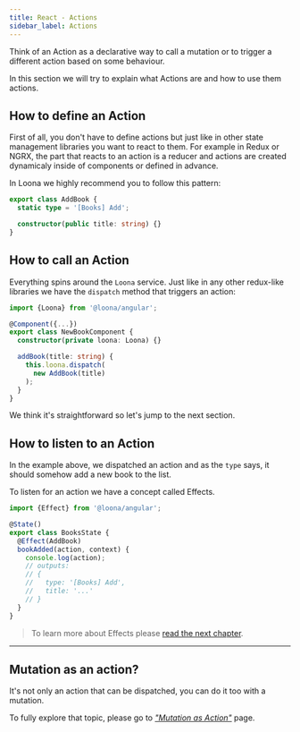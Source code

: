 ```yaml
---
title: React - Actions
sidebar_label: Actions
---
```


Think of an Action as a declarative way to call a mutation or to trigger a different action based on some behaviour.

In this section we will try to explain what Actions are and how to use them actions.

## How to define an Action

First of all, you don't have to define actions but just like in other state management libraries you want to react to them. For example in Redux or NGRX, the part that reacts to an action is a reducer and actions are created dynamicaly inside of components or defined in advance.

In Loona we highly recommend you to follow this pattern:

```typescript
export class AddBook {
  static type = '[Books] Add';

  constructor(public title: string) {}
}
```

## How to call an Action

Everything spins around the `Loona` service. Just like in any other redux-like libraries we have the `dispatch` method that triggers an action:

```typescript
import {Loona} from '@loona/angular';

@Component({...})
export class NewBookComponent {
  constructor(private loona: Loona) {}

  addBook(title: string) {
    this.loona.dispatch(
      new AddBook(title)
    );
  }
}
```

We think it's straightforward so let's jump to the next section.

## How to listen to an Action

In the example above, we dispatched an action and as the `type` says, it should somehow add a new book to the list.

To listen for an action we have a concept called Effects.

```typescript
import {Effect} from '@loona/angular';

@State()
export class BooksState {
  @Effect(AddBook)
  bookAdded(action, context) {
    console.log(action);
    // outputs:
    // {
    //   type: '[Books] Add',
    //   title: '...'
    // }
  }
}
```

> To learn more about Effects please [read the next chapter](./effects).

---

## Mutation as an action?

It's not only an action that can be dispatched, you can do it too with a mutation.

To fully explore that topic, please go to [_"Mutation as Action"_](../advanced/mutation-as-action) page.


